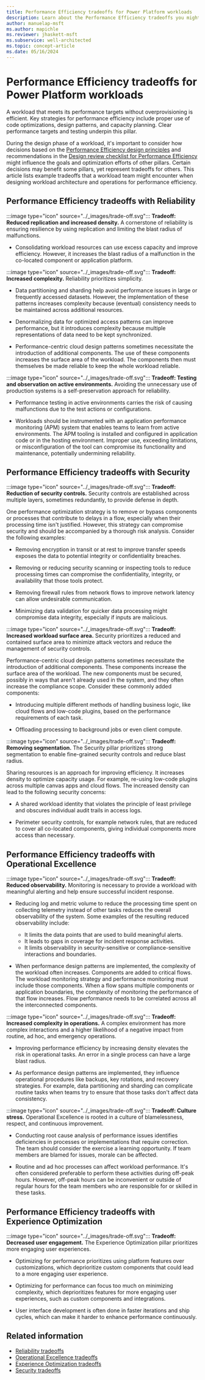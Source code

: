 ```yaml
---
title: Performance Efficiency tradeoffs for Power Platform workloads
description: Learn about the Performance Efficiency tradeoffs you might encounter when optimizing for the other Power Platform Well-Architected pillars.
author: manuelap-msft
ms.author: mapichle
ms.reviewer: jhaskett-msft
ms.subservice: well-architected
ms.topic: concept-article
ms.date: 05/16/2024
---
```


# Performance Efficiency tradeoffs for Power Platform workloads

A workload that meets its performance targets without overprovisioning is efficient. Key strategies for performance efficiency include proper use of code optimizations, design patterns, and capacity planning. Clear performance targets and testing underpin this pillar.

During the design phase of a workload, it's important to consider how decisions based on the [Performance Efficiency design principles](./principles.md) and recommendations in the [Design review checklist for Performance Efficiency](./checklist.md) might influence the goals and optimization efforts of other pillars. Certain decisions may benefit some pillars, yet represent tradeoffs for others. This article lists example tradeoffs that a workload team might encounter when designing workload architecture and operations for performance efficiency.

## Performance Efficiency tradeoffs with Reliability

:::image type="icon" source="../_images/trade-off.svg"::: **Tradeoff: Reduced replication and increased density.** A cornerstone of reliability is ensuring resilience by using replication and limiting the blast radius of malfunctions.

- Consolidating workload resources can use excess capacity and improve efficiency. However, it increases the blast radius of a malfunction in the co-located component or application platform.

:::image type="icon" source="../_images/trade-off.svg"::: **Tradeoff: Increased complexity.** Reliability prioritizes simplicity.

- Data partitioning and sharding help avoid performance issues in large or frequently accessed datasets. However, the implementation of these patterns increases complexity because (eventual) consistency needs to be maintained across additional resources.

- Denormalizing data for optimized access patterns can improve performance, but it introduces complexity because multiple representations of data need to be kept synchronized.

- Performance-centric cloud design patterns sometimes necessitate the introduction of additional components. The use of these components increases the surface area of the workload. The components then must themselves be made reliable to keep the whole workload reliable.

:::image type="icon" source="../_images/trade-off.svg"::: **Tradeoff: Testing and observation on active environments.** Avoiding the unnecessary use of production systems is a self-preservation approach for reliability.

- Performance testing in active environments carries the risk of causing malfunctions due to the test actions or configurations.

- Workloads should be instrumented with an application performance monitoring (APM) system that enables teams to learn from active environments. The APM tooling is installed and configured in application code or in the hosting environment. Improper use, exceeding limitations, or misconfiguration of the tool can compromise its functionality and maintenance, potentially undermining reliability.

## Performance Efficiency tradeoffs with Security

:::image type="icon" source="../_images/trade-off.svg"::: **Tradeoff: Reduction of security controls.** Security controls are established across multiple layers, sometimes redundantly, to provide defense in depth.

One performance optimization strategy is to remove or bypass components or processes that contribute to delays in a flow, especially when their processing time isn't justified. However, this strategy can compromise security and should be accompanied by a thorough risk analysis. Consider the following examples:

- Removing encryption in transit or at rest to improve transfer speeds exposes the data to potential integrity or confidentiality breaches.

- Removing or reducing security scanning or inspecting tools to reduce processing times can compromise the confidentiality, integrity, or availability that those tools protect.

- Removing firewall rules from network flows to improve network latency can allow undesirable communication.

- Minimizing data validation for quicker data processing might compromise data integrity, especially if inputs are malicious.

:::image type="icon" source="../_images/trade-off.svg"::: **Tradeoff: Increased workload surface area.** Security prioritizes a reduced and contained surface area to minimize attack vectors and reduce the management of security controls.

Performance-centric cloud design patterns sometimes necessitate the introduction of additional components. These components increase the surface area of the workload. The new components must be secured, possibly in ways that aren't already used in the system, and they often increase the compliance scope. Consider these commonly added components:

- Introducing multiple different methods of handling business logic, like cloud flows and low-code plugins, based on the performance requirements of each task.

- Offloading processing to background jobs or even client compute.

:::image type="icon" source="../_images/trade-off.svg"::: **Tradeoff: Removing segmentation.** The Security pillar prioritizes strong segmentation to enable fine-grained security controls and reduce blast radius.

Sharing resources is an approach for improving efficiency. It increases density to optimize capacity usage. For example, re-using low-code plugins across multiple canvas apps and cloud flows. The increased density can lead to the following security concerns:

- A shared workload identity that violates the principle of least privilege and obscures individual audit trails in access logs.

- Perimeter security controls, for example network rules, that are reduced to cover all co-located components, giving individual components more access than necessary.

## Performance Efficiency tradeoffs with Operational Excellence

:::image type="icon" source="../_images/trade-off.svg"::: **Tradeoff: Reduced observability.** Monitoring is necessary to provide a workload with meaningful alerting and help ensure successful incident response.

- Reducing log and metric volume to reduce the processing time spent on collecting telemetry instead of other tasks reduces the overall observability of the system. Some examples of the resulting reduced observability include:

    - It limits the data points that are used to build meaningful alerts.
    - It leads to gaps in coverage for incident response activities.
    - It limits observability in security-sensitive or compliance-sensitive interactions and boundaries.

- When performance design patterns are implemented, the complexity of the workload often increases. Components are added to critical flows. The workload monitoring strategy and performance monitoring must include those components. When a flow spans multiple components or application boundaries, the complexity of monitoring the performance of that flow increases. Flow performance needs to be correlated across all the interconnected components.

:::image type="icon" source="../_images/trade-off.svg"::: **Tradeoff: Increased complexity in operations.** A complex environment has more complex interactions and a higher likelihood of a negative impact from routine, ad hoc, and emergency operations.

- Improving performance efficiency by increasing density elevates the risk in operational tasks. An error in a single process can have a large blast radius.

- As performance design patterns are implemented, they influence operational procedures like backups, key rotations, and recovery strategies. For example, data partitioning and sharding can complicate routine tasks when teams try to ensure that those tasks don't affect data consistency.

:::image type="icon" source="../_images/trade-off.svg"::: **Tradeoff: Culture stress.** Operational Excellence is rooted in a culture of blamelessness, respect, and continuous improvement.

- Conducting root cause analysis of performance issues identifies deficiencies in processes or implementations that require correction. The team should consider the exercise a learning opportunity. If team members are blamed for issues, morale can be affected.

- Routine and ad hoc processes can affect workload performance. It's often considered preferable to perform these activities during off-peak hours. However, off-peak hours can be inconvenient or outside of regular hours for the team members who are responsible for or skilled in these tasks.

## Performance Efficiency tradeoffs with Experience Optimization

:::image type="icon" source="../_images/trade-off.svg"::: **Tradeoff: Decreased user engagement.** The Experience Optimization pillar prioritizes more engaging user experiences.

- Optimizing for performance prioritizes using platform features over customizations, which deprioritize custom components that could lead to a more engaging user experience.

- Optimizing for performance can focus too much on minimizing complexity, which deprioritizes features for more engaging user experiences, such as custom components and integrations.

- User interface development is often done in faster iterations and ship cycles, which can make it harder to enhance performance continuously.

## Related information

- [Reliability tradeoffs](../reliability/tradeoffs.md)
- [Operational Excellence tradeoffs](../operational-excellence/tradeoffs.md)
- [Experience Optimization tradeoffs](../experience-optimization/tradeoffs.md)
- [Security tradeoffs](../security/tradeoffs.md)

